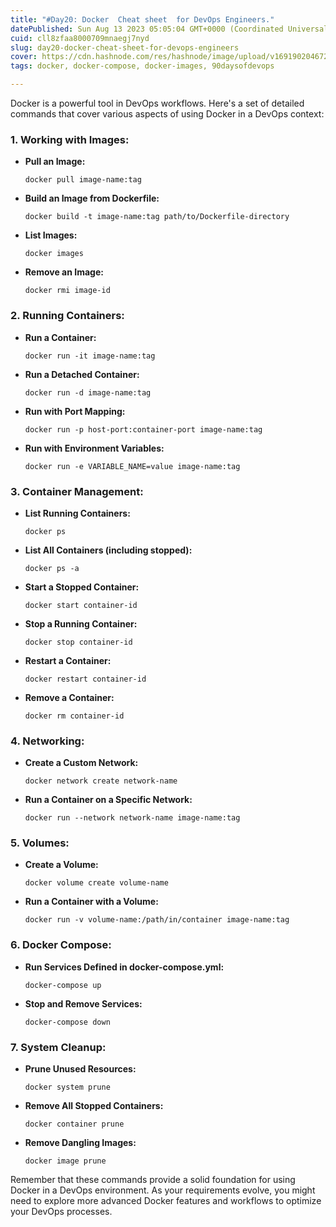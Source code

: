 ```yaml
---
title: "#Day20: Docker  Cheat sheet  for DevOps Engineers."
datePublished: Sun Aug 13 2023 05:05:04 GMT+0000 (Coordinated Universal Time)
cuid: cll8zfaa8000709mnaegj7nyd
slug: day20-docker-cheat-sheet-for-devops-engineers
cover: https://cdn.hashnode.com/res/hashnode/image/upload/v1691902046729/53f2b7e6-ee69-4a85-81db-95e56b485b80.png
tags: docker, docker-compose, docker-images, 90daysofdevops

---
```


Docker is a powerful tool in DevOps workflows. Here's a set of detailed commands that cover various aspects of using Docker in a DevOps context:

### **1\. Working with Images:**

* **Pull an Image:**
    
    ```plaintext
    docker pull image-name:tag
    ```
    
* **Build an Image from Dockerfile:**
    
    ```plaintext
    docker build -t image-name:tag path/to/Dockerfile-directory
    ```
    
* **List Images:**
    
    ```plaintext
    docker images
    ```
    
* **Remove an Image:**
    
    ```plaintext
    docker rmi image-id
    ```
    

### **2\. Running Containers:**

* **Run a Container:**
    
    ```plaintext
    docker run -it image-name:tag
    ```
    
* **Run a Detached Container:**
    
    ```plaintext
    docker run -d image-name:tag
    ```
    
* **Run with Port Mapping:**
    
    ```plaintext
    docker run -p host-port:container-port image-name:tag
    ```
    
* **Run with Environment Variables:**
    
    ```plaintext
    docker run -e VARIABLE_NAME=value image-name:tag
    ```
    

### **3\. Container Management:**

* **List Running Containers:**
    
    ```plaintext
    docker ps
    ```
    
* **List All Containers (including stopped):**
    
    ```plaintext
    docker ps -a
    ```
    
* **Start a Stopped Container:**
    
    ```plaintext
    docker start container-id
    ```
    
* **Stop a Running Container:**
    
    ```plaintext
    docker stop container-id
    ```
    
* **Restart a Container:**
    
    ```plaintext
    docker restart container-id
    ```
    
* **Remove a Container:**
    
    ```plaintext
    docker rm container-id
    ```
    

### **4\. Networking:**

* **Create a Custom Network:**
    
    ```plaintext
    docker network create network-name
    ```
    
* **Run a Container on a Specific Network:**
    
    ```plaintext
    docker run --network network-name image-name:tag
    ```
    

### **5\. Volumes:**

* **Create a Volume:**
    
    ```plaintext
    docker volume create volume-name
    ```
    
* **Run a Container with a Volume:**
    
    ```plaintext
    docker run -v volume-name:/path/in/container image-name:tag
    ```
    

### **6\. Docker Compose:**

* **Run Services Defined in docker-compose.yml:**
    
    ```plaintext
    docker-compose up
    ```
    
* **Stop and Remove Services:**
    
    ```plaintext
    docker-compose down
    ```
    

### **7\. System Cleanup:**

* **Prune Unused Resources:**
    
    ```plaintext
    docker system prune
    ```
    
* **Remove All Stopped Containers:**
    
    ```plaintext
    docker container prune
    ```
    
* **Remove Dangling Images:**
    
    ```plaintext
    docker image prune
    ```
    

Remember that these commands provide a solid foundation for using Docker in a DevOps environment. As your requirements evolve, you might need to explore more advanced Docker features and workflows to optimize your DevOps processes.